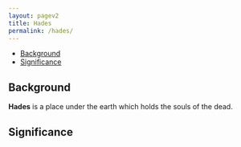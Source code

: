 ```yaml
---
layout: pagev2
title: Hades
permalink: /hades/
---
```

- [Background](#background)
- [Significance](#significance)

## Background

**Hades** is a place under the earth which holds the souls of the dead.

## Significance
